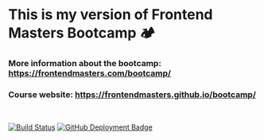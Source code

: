 # This is my version of Frontend Masters Bootcamp 🏕

### More information about the bootcamp: https://frontendmasters.com/bootcamp/
### Course website: https://frontendmasters.github.io/bootcamp/

&nbsp;

[![Build Status](https://dev.azure.com/btholt/bootcamp/_apis/build/status/btholt.bootcamp)](https://dev.azure.com/btholt/bootcamp/_build/latest?definitionId=2)
[![GitHub Deployment Badge](https://vsrm.dev.azure.com/btholt/_apis/public/Release/badge/55cc037f-434a-43f1-bfa9-7ed68aa22f42/1/1)](https://dev.azure.com/btholt/bootcamp/_releases2)
